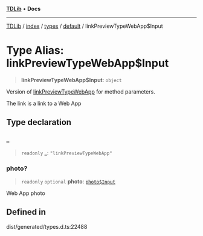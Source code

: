 [**TDLib**](../../../../../../README.md) • **Docs**

***

[TDLib](../../../../../../modules.md) / [index](../../../../../README.md) / [types](../../../README.md) / [default](../README.md) / linkPreviewTypeWebApp$Input

# Type Alias: linkPreviewTypeWebApp$Input

> **linkPreviewTypeWebApp$Input**: `object`

Version of [linkPreviewTypeWebApp](linkPreviewTypeWebApp.md) for method parameters.

The link is a link to a Web App

## Type declaration

### \_

> `readonly` **\_**: `"linkPreviewTypeWebApp"`

### photo?

> `readonly` `optional` **photo**: [`photo$Input`](photo$Input.md)

Web App photo

## Defined in

dist/generated/types.d.ts:22488
